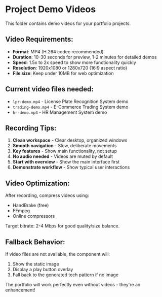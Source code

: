 # Project Demo Videos

This folder contains demo videos for your portfolio projects.

## Video Requirements:
- **Format**: MP4 (H.264 codec recommended)
- **Duration**: 10-30 seconds for preview, 1-2 minutes for detailed demos
- **Speed**: 1.5x to 2x speed to show more functionality quickly
- **Resolution**: 1920x1080 or 1280x720 (16:9 aspect ratio)
- **File size**: Keep under 10MB for web optimization

## Current video files needed:
- `lpr-demo.mp4` - License Plate Recognition System demo
- `trading-demo.mp4` - E-Commerce Trading System demo  
- `hr-demo.mp4` - HR Management System demo

## Recording Tips:
1. **Clean workspace** - Clear desktop, organized windows
2. **Smooth navigation** - Slow, deliberate movements
3. **Key features** - Show main functionality, not setup
4. **No audio needed** - Videos are muted by default
5. **Start with overview** - Show the main interface first
6. **Demonstrate workflow** - Show typical user interactions

## Video Optimization:
After recording, compress videos using:
- HandBrake (free)
- FFmpeg
- Online compressors

Target bitrate: 2-4 Mbps for good quality/size balance.

## Fallback Behavior:
If video files are not available, the component will:
1. Show the static image
2. Display a play button overlay
3. Fall back to the generated tech pattern if no image

The portfolio will work perfectly even without videos - they're an enhancement!
